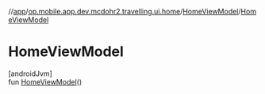 //[app](../../../index.md)/[op.mobile.app.dev.mcdohr2.travelling.ui.home](../index.md)/[HomeViewModel](index.md)/[HomeViewModel](-home-view-model.md)

# HomeViewModel

[androidJvm]\
fun [HomeViewModel](-home-view-model.md)()
